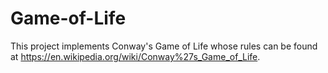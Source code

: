 # Game-of-Life
This project implements Conway's Game of Life whose rules can be
found at https://en.wikipedia.org/wiki/Conway%27s_Game_of_Life.

